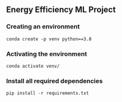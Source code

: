 ## Energy Efficiency ML Project

### Creating an environment
```commandline
conda create -p venv python==3.8
```
### Activating the environment
```commandline
conda activate venv/
```
### Install all required dependencies
```commandline
pip install -r requirements.txt
```